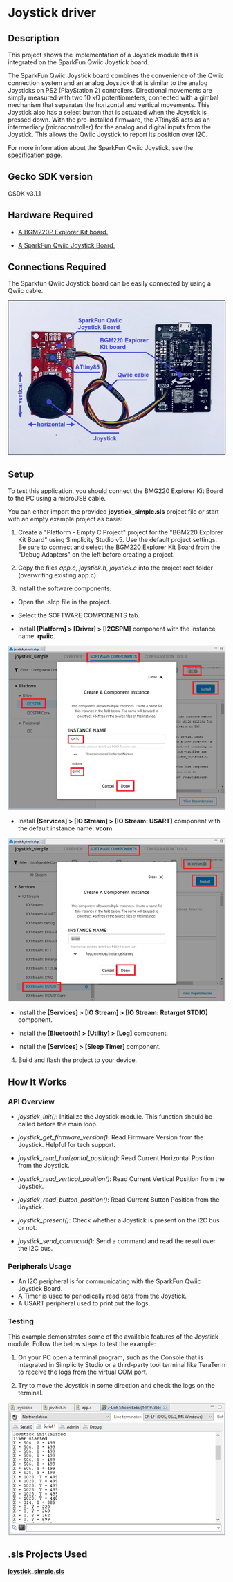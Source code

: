 # Joystick driver #

## Description ##

This project shows the implementation of a Joystick module that is integrated on the SparkFun Qwiic Joystick board.

The SparkFun Qwiic Joystick board combines the convenience of the Qwiic connection system and an analog Joystick that is similar to the analog Joysticks on PS2 (PlayStation 2) controllers. Directional movements are simply measured with two 10 kΩ potentiometers, connected with a gimbal mechanism that separates the horizontal and vertical movements. This Joystick also has a select button that is actuated when the Joystick is pressed down. With the pre-installed firmware, the ATtiny85 acts as an intermediary (microcontroller) for the analog and digital inputs from the Joystick. This allows the Qwiic Joystick to report its position over I2C. 

For more information about the SparkFun Qwiic Joystick, see the [specification page](https://learn.sparkfun.com/tutorials/qwiic-joystick-hookup-guide).

## Gecko SDK version ##

GSDK v3.1.1

## Hardware Required ##

- [A BGM220P Explorer Kit board.](https://www.silabs.com/development-tools/wireless/bluetooth/bgm220-explorer-kit)

- [A SparkFun Qwiic Joystick Board.](https://www.sparkfun.com/products/15168)

## Connections Required ##

The Sparkfun Qwiic Joystick board can be easily connected by using a Qwiic cable.

![](images/connection.png)

## Setup ##

To test this application, you should connect the BMG220 Explorer Kit Board to the PC using a microUSB cable.

You can either import the provided **joystick_simple.sls** project file or start with an empty example project as basis:

1. Create a "Platform - Empty C Project" project for the "BGM220 Explorer Kit Board" using Simplicity Studio v5. Use the default project settings. Be sure to connect and select the BGM220 Explorer Kit Board from the "Debug Adapters" on the left before creating a project.

2. Copy the files *app.c*, *joystick.h*, *joystick.c* into the project root folder (overwriting existing app.c).

3. Install the software components:

- Open the .slcp file in the project.

- Select the SOFTWARE COMPONENTS tab.

- Install **[Platform] > [Driver] > [I2CSPM]** component with the instance name: **qwiic**.

![i2c_component](images/i2c_component.png)

- Install **[Services] > [IO Stream] > [IO Stream: USART]** component with the default instance name: **vcom**.

![](images/usart_component.png)

- Install the **[Services] > [IO Stream] > [IO Stream: Retarget STDIO]** component.

- Install the **[Bluetooth] > [Utility] > [Log]** component.

- Install the **[Services] > [Sleep Timer]** component.

4. Build and flash the project to your device.

## How It Works ##

### API Overview ###

- *joystick_init()*: Initialize the Joystick module. This function should be called before the main loop.

- *joystick_get_firmware_version()*: Read Firmware Version from the Joystick. Helpful for tech support.

- *joystick_read_horizontal_position()*: Read Current Horizontal Position from the Joystick.

- *joystick_read_vertical_position()*: Read Current Vertical Position from the Joystick.

- *joystick_read_button_position()*: Read Current Button Position from the Joystick.

- *joystick_present()*: Check whether a Joystick is present on the I2C bus or not.

- *joystick_send_command()*: Send a command and read the result over the I2C bus.

### Peripherals Usage ###

- An I2C peripheral is for communicating with the SparkFun Qwiic Joystick Board.
- A Timer is used to periodically read data from the Joystick.
- A USART peripheral used to print out the logs.

### Testing ###

This example demonstrates some of the available features of the Joystick module. Follow the below steps to test the example:

1. On your PC open a terminal program, such as the Console that is integrated in Simplicity Studio or a third-party tool terminal like TeraTerm to receive the logs from the virtual COM port.

2. Try to move the Joystick in some direction and check the logs on the terminal.

![log](images/log.png)

## .sls Projects Used ##

[**joystick_simple.sls**](SimplicityStudio/joystick_simple.sls)
